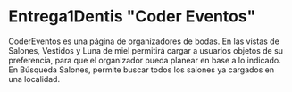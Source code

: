 # Entrega1Dentis "Coder Eventos"

CoderEventos es una página de organizadores de bodas. En las vistas de Salones, Vestidos y Luna de miel permitirá cargar a usuarios objetos de su preferencia, para que el organizador pueda planear en base a lo indicado. En Búsqueda Salones, permite buscar todos los salones ya cargados en una localidad.

